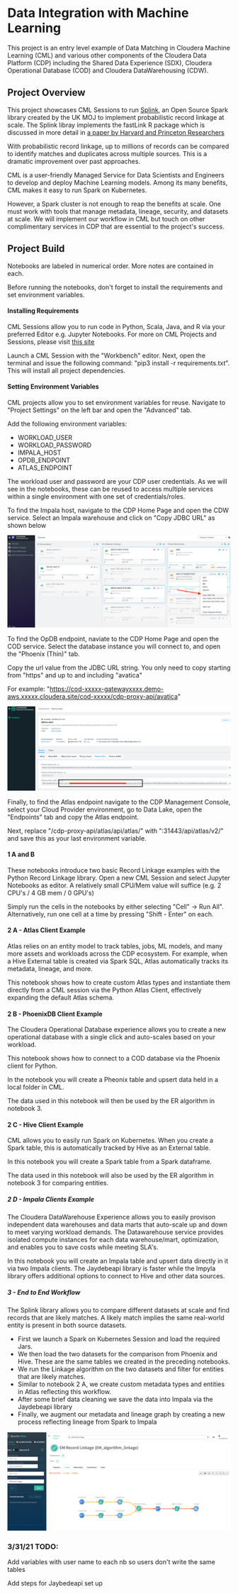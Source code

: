 # Data Integration with Machine Learning

This project is an entry level example of Data Matching in Cloudera Machine Learning (CML) and various other components of the Cloudera Data Platform (CDP) including the Shared Data Experience (SDX), Cloudera Operational Database (COD) and Cloudera DataWarehousing (CDW).

## Project Overview

This project showcases CML Sessions to run [Splink](https://github.com/moj-analytical-services/splink), an Open Source Spark library created by the UK MOJ to implement probabilistic record linkage at scale. The Splink libray implements the fastLink R package which is discussed in more detail in [a paper by Harvard and Princeton Researchers](https://imai.fas.harvard.edu/research/files/linkage.pdf)

With probabilistic record linkage, up to millions of records can be compared to identify matches and duplicates across multiple sources. This is a dramatic improvement over past approaches.

CML is a user-friendly Managed Service for Data Scientists and Engineers to develop and deploy Machine Learning models. Among its many benefits, CML makes it easy to run Spark on Kubernetes.

However, a Spark cluster is not enough to reap the benefits at scale. One must work with tools that manage metadata, lineage, security, and datasets at scale. We will implement our workflow in CML but touch on other complimentary services in CDP that are essential to the project's success.


## Project Build 

Notebooks are labeled in numerical order. More notes are contained in each.

Before running the notebooks, don't forget to install the requirements and set environment variables.

#### Installing Requirements

CML Sessions allow you to run code in Python, Scala, Java, and R via your preferred Editor e.g. Jupyter Notebooks. For more on CML Projects and Sessions, please visit [this site](https://docs.cloudera.com/machine-learning/1.1/projects/topics/ml-projects.html)

Launch a CML Session with the "Workbench" editor. Next, open the terminal and issue the following command: "pip3 install -r requirements.txt". This will install all project dependencies.

#### Setting Environment Variables

CML projects allow you to set environment variables for reuse. Navigate to "Project Settings" on the left bar and open the "Advanced" tab.

Add the following environment variables:

* WORKLOAD_USER
* WORKLOAD_PASSWORD
* IMPALA_HOST
* OPDB_ENDPOINT
* ATLAS_ENDPOINT

The workload user and password are your CDP user credentials. As we will see in the notebooks, these can be reused to access multiple services within a single environment with one set of credentials/roles.


To find the Impala host, navigate to the CDP Home Page and open the CDW service. Select an Impala warehouse and click on "Copy JDBC URL" as shown below

![alt_text](https://github.com/pdefusco/myimages_repo/blob/main/Impala_copyurl.png)


To find the OpDB endpoint, naviate to the CDP Home Page and open the COD service. Select the database instance you will connect to, and open the "Phoenix (Thin)" tab.

Copy the url value from the JDBC URL string. You only need to copy starting from "https" and up to and including "avatica"

For example: "https://cod-xxxxx-gatewayxxxx.demo-aws.xxxxx.cloudera.site/cod-xxxxx/cdp-proxy-api/avatica"

![alt_text](https://github.com/pdefusco/myimages_repo/blob/main/COD_screenshot.png)


Finally, to find the Atlas endpoint navigate to the CDP Management Console, select your Cloud Provider environment, go to Data Lake, open the "Endpoints" tab and copy the Atlas endpoint.

Next, replace "/cdp-proxy-api/atlas/api/atlas/" with ":31443/api/atlas/v2/" and save this as your last environment variable.


#### 1 A and B

These notebooks introduce two basic Record Linkage examples with the Python Record Linkage library. Open a new CML Session and select Jupyter Notebooks as editor. A relatively small CPU/Mem value will suffice (e.g. 2 CPU's / 4 GB mem / 0 GPU's)

Simply run the cells in the notebooks by either selecting "Cell" -> Run All". Alternatively, run one cell at a time by pressing "Shift - Enter" on each. 


#### 2 A - Atlas Client Example

Atlas relies on an entity model to track tables, jobs, ML models, and many more assets and workloads across the CDP ecosystem. For example, when a Hive External table is created via Spark SQL, Atlas automatically tracks its metadata, lineage, and more. 

This notebook shows how to create custom Atlas types and instantiate them directly from a CML session via the Python Atlas Client, effectively expanding the default Atlas schema.


#### 2 B - PhoenixDB Client Example

The Cloudera Operational Database experience allows you to create a new operational database with a single click and auto-scales based on your workload.

This notebook shows how to connect to a COD database via the Phoenix client for Python. 

In the notebook you will create a Pheonix table and upsert data held in a local folder in CML.

The data used in this notebook will then be used by the ER algorithm in notebook 3. 


#### 2 C - Hive Client Example

CML allows you to easily run Spark on Kubernetes. When you create a Spark table, this is automatically tracked by Hive as an External table. 

In this notebook you will create a Spark table from a Spark dataframe.

The data used in this notebook will also be used by the ER algorithm in notebook 3 for comparing entities. 


##### 2 D - Impala Clients Example

The Cloudera DataWarehouse Experience allows you to easily provison independent data warehouses and data marts that auto-scale up and down to meet varying workload demands. The Datawarehouse service provides isolated compute instances for each data warehouse/mart, optimization, and enables you to save costs while meeting SLA's. 

In this notebook you will create an Impala table and upsert data directly in it via two Impala clients. The Jaydebeapi library is faster while the Impyla library offers additional options to connect to Hive and other data sources.


##### 3 - End to End Workflow

The Splink library allows you to compare different datasets at scale and find records that are likely matches. A likely match implies the same real-world entity is present in both source datasets.

* First we launch a Spark on Kubernetes Session and load the required Jars.
* We then load the two datasets for the comparison from Phoenix and Hive. These are the same tables we created in the preceding notebooks.
* We run the Linkage algorithm on the two datasets and filter for entities that are likely matches.
* Similar to notebook 2 A, we create custom metadata types and entities in Atlas reflecting this workflow.
* After some brief data cleaning we save the data into Impala via the Jaydebeapi library 
* Finally, we augment our metadata and lineage graph by creating a new process reflecting lineage from Spark to Impala



![alt text](https://github.com/pdefusco/myimages_repo/blob/main/ER_atlas_lineage.png)





### 3/31/21 TODO:

Add variables with user name to each nb so users don't write the same tables 

Add steps for Jaybedeapi set up 
